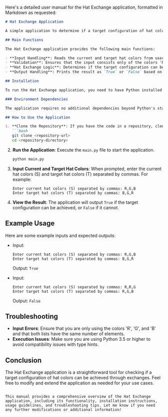 Here's a detailed user manual for the Hat Exchange application, formatted in Markdown as requested:

```markdown
# Hat Exchange Application

A simple application to determine if a target configuration of hat colors can be achieved from a current configuration through hat exchanges.

## Main Functions

The Hat Exchange application provides the following main functions:

- **Input Handling**: Reads the current and target hat colors from user input.
- **Validation**: Ensures that the input consists only of the colors 'R', 'G', and 'B', and that both lists have the same length.
- **Hat Exchange Logic**: Determines if the target configuration can be achieved from the current configuration by checking if the two lists are permutations of each other.
- **Output Handling**: Prints the result as `True` or `False` based on whether the target configuration can be achieved.

## Installation

To run the Hat Exchange application, you need to have Python installed on your machine. You can download Python from [python.org](https://www.python.org/downloads/).

### Environment Dependencies

The application requires no additional dependencies beyond Python's standard library. However, if you wish to use type hinting and annotations, ensure you are using Python 3.5 or higher.

## How to Use the Application

1. **Clone the Repository**: If you have the code in a repository, clone it to your local machine.
   ```bash
   git clone <repository-url>
   cd <repository-directory>
   ```

2. **Run the Application**: Execute the `main.py` file to start the application.
   ```bash
   python main.py
   ```

3. **Input Current and Target Hat Colors**: When prompted, enter the current hat colors (S) and target hat colors (T) separated by commas. For example:
   ```
   Enter current hat colors (S) separated by commas: R,G,B
   Enter target hat colors (T) separated by commas: B,G,R
   ```

4. **View the Result**: The application will output `True` if the target configuration can be achieved, or `False` if it cannot.

## Example Usage

Here are some example inputs and expected outputs:

- Input:
  ```
  Enter current hat colors (S) separated by commas: R,G,B
  Enter target hat colors (T) separated by commas: B,G,R
  ```
  Output: `True`

- Input:
  ```
  Enter current hat colors (S) separated by commas: R,R,G
  Enter target hat colors (T) separated by commas: R,G,B
  ```
  Output: `False`

## Troubleshooting

- **Input Errors**: Ensure that you are only using the colors 'R', 'G', and 'B' and that both lists have the same number of elements.
- **Execution Issues**: Make sure you are using Python 3.5 or higher to avoid compatibility issues with type hints.

## Conclusion

The Hat Exchange application is a straightforward tool for checking if a target configuration of hat colors can be achieved through exchanges. Feel free to modify and extend the application as needed for your use cases.
```

This manual provides a comprehensive overview of the Hat Exchange application, including its functionality, installation instructions, usage guidelines, and troubleshooting tips. Let me know if you need any further modifications or additional information!